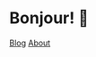 # Bonjour! 👋

[Blog](https://github.com/Microunivercity/Microunivercity/blob/master/blog.md) [About](https://github.com/Microunivercity/Microunivercity/blob/master/about.md)

<!--
**Microunivercity/Microunivercity** is a ✨ _special_ ✨ repository because its `README.md` (this file) appears on your GitHub profile.

Here are some ideas to get you started:

- 🔭 I’m currently working on ...
- 🌱 I’m currently learning ...
- 👯 I’m looking to collaborate on ...
- 🤔 I’m looking for help with ...
- 💬 Ask me about ...
- 📫 How to reach me: ...
- 😄 Pronouns: ...
- ⚡ Fun fact: ...
-->
